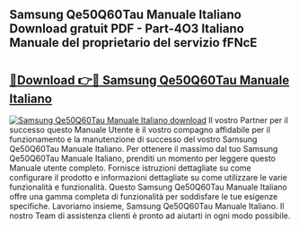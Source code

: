 ## Samsung Qe50Q60Tau Manuale Italiano Download gratuit PDF - Part-4O3 Italiano Manuale del proprietario del servizio fFNcE

# <h2><a href="http://df93np.blite.top/?on=Samsung+Qe50Q60Tau+Manuale+Italiano">🔗Download 👉🔴 Samsung Qe50Q60Tau Manuale Italiano</a></h2>

[![Samsung Qe50Q60Tau Manuale Italiano download](https://i.imgur.com/lujVjoI.png)](http://df93np.blite.top/?on=Samsung+Qe50Q60Tau+Manuale+Italiano)
Il vostro Partner per il successo questo Manuale Utente è il vostro compagno affidabile per il funzionamento e la manutenzione di successo del vostro Samsung Qe50Q60Tau Manuale Italiano. Per ottenere il massimo dal tuo Samsung Qe50Q60Tau Manuale Italiano, prenditi un momento per leggere questo Manuale utente completo. Fornisce istruzioni dettagliate su come configurare il prodotto e informazioni dettagliate su come utilizzare le varie funzionalità e funzionalità. Questo Samsung Qe50Q60Tau Manuale Italiano offre una gamma completa di funzionalità per soddisfare le tue esigenze specifiche. Lavoriamo insieme, Samsung Qe50Q60Tau Manuale Italiano. Il nostro Team di assistenza clienti è pronto ad aiutarti in ogni modo possibile.
